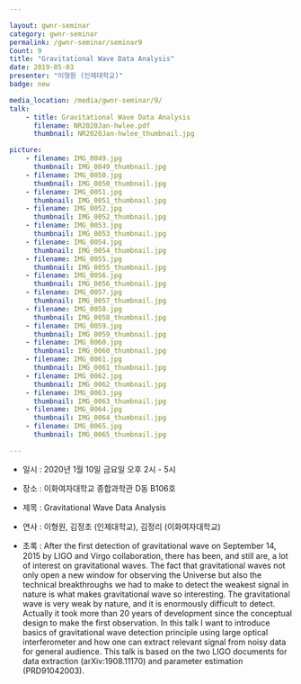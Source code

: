```yaml
---

layout: gwnr-seminar
category: gwnr-seminar
permalink: /gwnr-seminar/seminar9
Count: 9
title: "Gravitational Wave Data Analysis"
date: 2019-05-03
presenter: "이형원 (인제대학교)"
badge: new

media_location: /media/gwnr-seminar/9/
talk: 
    - title: Gravitational Wave Data Analysis 
      filename: NR2020Jan-hwlee.pdf
      thumbnail: NR2020Jan-hwlee_thumbnail.jpg

picture:
    - filename: IMG_0049.jpg
      thumbnail: IMG_0049_thumbnail.jpg
    - filename: IMG_0050.jpg
      thumbnail: IMG_0050_thumbnail.jpg
    - filename: IMG_0051.jpg
      thumbnail: IMG_0051_thumbnail.jpg
    - filename: IMG_0052.jpg
      thumbnail: IMG_0052_thumbnail.jpg
    - filename: IMG_0053.jpg
      thumbnail: IMG_0053_thumbnail.jpg
    - filename: IMG_0054.jpg
      thumbnail: IMG_0054_thumbnail.jpg
    - filename: IMG_0055.jpg
      thumbnail: IMG_0055_thumbnail.jpg
    - filename: IMG_0056.jpg
      thumbnail: IMG_0056_thumbnail.jpg
    - filename: IMG_0057.jpg
      thumbnail: IMG_0057_thumbnail.jpg
    - filename: IMG_0058.jpg
      thumbnail: IMG_0058_thumbnail.jpg
    - filename: IMG_0059.jpg
      thumbnail: IMG_0059_thumbnail.jpg
    - filename: IMG_0060.jpg
      thumbnail: IMG_0060_thumbnail.jpg
    - filename: IMG_0061.jpg
      thumbnail: IMG_0061_thumbnail.jpg
    - filename: IMG_0062.jpg
      thumbnail: IMG_0062_thumbnail.jpg
    - filename: IMG_0063.jpg
      thumbnail: IMG_0063_thumbnail.jpg
    - filename: IMG_0064.jpg
      thumbnail: IMG_0064_thumbnail.jpg
    - filename: IMG_0065.jpg
      thumbnail: IMG_0065_thumbnail.jpg

---
```


* 일시 : 2020년 1월 10일 금요일 오후 2시 - 5시

* 장소 : 이화여자대학교 종합과학관 D동 B106호

* 제목 : Gravitational Wave Data Analysis 

* 연사 : 이형원, 김정초 (인제대학교), 김정리 (이화여자대학교) 

* 초록 : After the first detection of gravitational wave on September 14, 2015 by LIGO and Virgo collaboration, there has been, and still are, a lot of interest on gravitational waves. The fact that gravitational waves not only open a new window for observing the Universe but also the technical breakthroughs we had to make to detect the weakest signal in nature is what makes gravitational wave so interesting. The gravitational wave is very weak by nature, and it is enormously difficult to detect. Actually it took more than 20 years of development since the conceptual design to make the first observation. 
In this talk I want to introduce basics of gravitational wave detection principle using large optical interferometer and how one can extract relevant signal from noisy data for general audience. 
This talk is based on the two LIGO documents for data extraction (arXiv:1908.11170) and parameter estimation (PRD91042003). 
